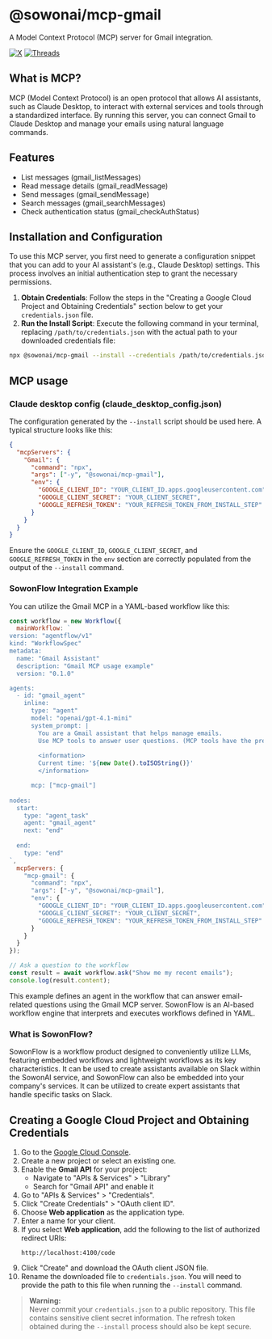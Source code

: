 # @sowonai/mcp-gmail

A Model Context Protocol (MCP) server for Gmail integration.

[![X](https://img.shields.io/badge/X-000000?style=for-the-badge&logo=x&logoColor=white)](https://x.com/dohapark81)
[![Threads](https://img.shields.io/badge/Threads-000000?style=for-the-badge&logo=threads&logoColor=white)](https://www.threads.com/@sowonlabs)

## What is MCP?

MCP (Model Context Protocol) is an open protocol that allows AI assistants, such as Claude Desktop, to interact with external services and tools through a standardized interface. By running this server, you can connect Gmail to Claude Desktop and manage your emails using natural language commands.

## Features

- List messages (gmail_listMessages)
- Read message details (gmail_readMessage)
- Send messages (gmail_sendMessage)
- Search messages (gmail_searchMessages)
- Check authentication status (gmail_checkAuthStatus)

## Installation and Configuration

To use this MCP server, you first need to generate a configuration snippet that you can add to your AI assistant's (e.g., Claude Desktop) settings. This process involves an initial authentication step to grant the necessary permissions.

1.  **Obtain Credentials**: Follow the steps in the "Creating a Google Cloud Project and Obtaining Credentials" section below to get your `credentials.json` file.
2.  **Run the Install Script**: Execute the following command in your terminal, replacing `/path/to/credentials.json` with the actual path to your downloaded credentials file:

```bash
npx @sowonai/mcp-gmail --install --credentials /path/to/credentials.json
```

## MCP usage
### Claude desktop config (claude_desktop_config.json)
The configuration generated by the `--install` script should be used here. A typical structure looks like this:

```json
{
  "mcpServers": {
    "Gmail": {
      "command": "npx",
      "args": ["-y", "@sowonai/mcp-gmail"],
      "env": {
        "GOOGLE_CLIENT_ID": "YOUR_CLIENT_ID.apps.googleusercontent.com",
        "GOOGLE_CLIENT_SECRET": "YOUR_CLIENT_SECRET",
        "GOOGLE_REFRESH_TOKEN": "YOUR_REFRESH_TOKEN_FROM_INSTALL_STEP"
      }
    }
  }
}
```
Ensure the `GOOGLE_CLIENT_ID`, `GOOGLE_CLIENT_SECRET`, and `GOOGLE_REFRESH_TOKEN` in the `env` section are correctly populated from the output of the `--install` command.

### SowonFlow Integration Example

You can utilize the Gmail MCP in a YAML-based workflow like this:

```javascript
const workflow = new Workflow({
  mainWorkflow: `
version: "agentflow/v1"
kind: "WorkflowSpec"
metadata:
  name: "Gmail Assistant"
  description: "Gmail MCP usage example"
  version: "0.1.0"

agents:
  - id: "gmail_agent"
    inline:
      type: "agent"
      model: "openai/gpt-4.1-mini"
      system_prompt: |
        You are a Gmail assistant that helps manage emails.
        Use MCP tools to answer user questions. (MCP tools have the prefix "mcp__")
        
        <information>
        Current time: '${new Date().toISOString()}'
        </information>

      mcp: ["mcp-gmail"]
        
nodes:
  start:
    type: "agent_task"
    agent: "gmail_agent"
    next: "end"
  
  end:
    type: "end"
`,
  mcpServers: {
    "mcp-gmail": {
      "command": "npx",
      "args": ["-y", "@sowonai/mcp-gmail"],
      "env": {
        "GOOGLE_CLIENT_ID": "YOUR_CLIENT_ID.apps.googleusercontent.com",
        "GOOGLE_CLIENT_SECRET": "YOUR_CLIENT_SECRET",
        "GOOGLE_REFRESH_TOKEN": "YOUR_REFRESH_TOKEN_FROM_INSTALL_STEP"
      }
    }
  }
});

// Ask a question to the workflow
const result = await workflow.ask("Show me my recent emails");
console.log(result.content);
```

This example defines an agent in the workflow that can answer email-related questions using the Gmail MCP server. SowonFlow is an AI-based workflow engine that interprets and executes workflows defined in YAML.

### What is SowonFlow?
SowonFlow is a workflow product designed to conveniently utilize LLMs, featuring embedded workflows and lightweight workflows as its key characteristics. It can be used to create assistants available on Slack within the SowonAI service, and SowonFlow can also be embedded into your company's services. It can be utilized to create expert assistants that handle specific tasks on Slack.

## Creating a Google Cloud Project and Obtaining Credentials

1. Go to the [Google Cloud Console](https://console.cloud.google.com/).
2. Create a new project or select an existing one.
3. Enable the **Gmail API** for your project:
   - Navigate to "APIs & Services" > "Library"
   - Search for "Gmail API" and enable it
4. Go to "APIs & Services" > "Credentials".
5. Click "Create Credentials" > "OAuth client ID".
6. Choose **Web application** as the application type.
7. Enter a name for your client.
8. If you select **Web application**, add the following to the list of authorized redirect URIs:
   ```
   http://localhost:4100/code
   ```
9. Click "Create" and download the OAuth client JSON file.
10. Rename the downloaded file to `credentials.json`. You will need to provide the path to this file when running the `--install` command.

> **Warning:**  
> Never commit your `credentials.json` to a public repository. This file contains sensitive client secret information. The refresh token obtained during the `--install` process should also be kept secure.
